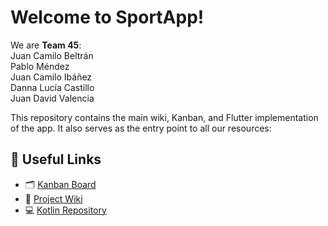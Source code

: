 # Welcome to SportApp!

We are **Team 45**:<br>
Juan Camilo Beltrán<br>
Pablo Méndez<br>
Juan Camilo Ibáñez<br>
Danna Lucía Castillo<br>
Juan David Valencia<br>

This repository contains the main wiki, Kanban, and Flutter implementation of the app. It also serves as the entry point to all our resources:

## 📌 Useful Links
- 🗂️ [Kanban Board](https://github.com/users/vomisa29/projects/1)
- 📖 [Project Wiki](https://github.com/vomisa29/Moviles_T45/wiki)
- 💻 [Kotlin Repository](https://github.com/dalu09/Kotlin-App)
